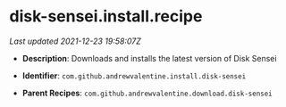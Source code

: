 # disk-sensei.install.recipe

_Last updated 2021-12-23 19:58:07Z_

- **Description**: Downloads and installs the latest version of Disk Sensei

- **Identifier**: `com.github.andrewvalentine.install.disk-sensei`

- **Parent Recipes**: `com.github.andrewvalentine.download.disk-sensei`